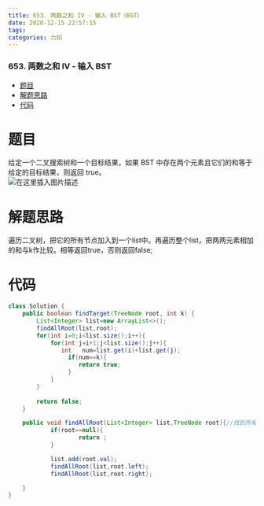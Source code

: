 ```yaml
---
title: 653. 两数之和 IV - 输入 BST（BST）
date: 2020-12-15 22:57:15
tags: 
categories: 力扣
---
```


<!--more-->

### 653\. 两数之和 IV - 输入 BST

- [题目](#_2)
- [解题思路](#_6)
- [代码](#_8)

# 题目

给定一个二叉搜索树和一个目标结果，如果 BST 中存在两个元素且它们的和等于给定的目标结果，则返回 true。  
![在这里插入图片描述](https://img-blog.csdnimg.cn/20201215225624997.png?x-oss-process=image/watermark,type_ZmFuZ3poZW5naGVpdGk,shadow_10,text_aHR0cHM6Ly9ibG9nLmNzZG4ubmV0L3FxXzIxMDQwNTU5,size_16,color_FFFFFF,t_70)

# 解题思路

遍历二叉树，把它的所有节点加入到一个list中。再遍历整个list，把两两元素相加的和与k作比较。相等返回true，否则返回false;

# 代码

```java
class Solution {
    public boolean findTarget(TreeNode root, int k) {
        List<Integer> list=new ArrayList<>();
        findAllRoot(list,root);
        for(int i=0;i<list.size();i++){
            for(int j=i+1;j<list.size();j++){
               int   num=list.get(i)+list.get(j);
                 if(num==k){
                    return true;
                 }
            }
        }
        
        return false;
    }

    public void findAllRoot(List<Integer> list,TreeNode root){//找到所有节点的值，并加入到list中
            if(root==null){
                    return ;
            }

            list.add(root.val);
            findAllRoot(list,root.left);
            findAllRoot(list,root.right);

    }
}
```